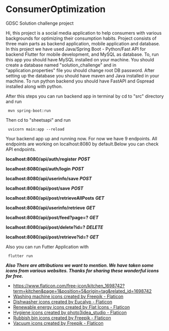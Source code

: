 # ConsumerOptimization
GDSC Solution challenge project


Hi, this project is a social media application to help consumers with various backgrounds for optimizing their consumption habits. Project consists of
three main parts as backend application, mobile application and database. In this project we have used Java/Spring Boot - Python/Fast API for backend 
Flutter for mobile development, and MySQL as database. To, run this app you should have MySQL installed on your machine. You should create a database named
"solution_challenge" and in "application.properties" file you should change root DB password. After setting up the database you should have maven and Java 
installed in your machine. To run python backend you should have FastAPI and Gspread installed along with python.

After this steps you can run backend app in terminal by cd to "src" directory and run 

<code> mvn spring-boot:run </code>

Then cd to "sheetsapi" and run

<code> uvicorn main:app --reload </code>

Your backend app up and running now. For now we have 9 endpoints. All endpoints are working on localhost:8080 by default.Below you can check API endpoints.


**localhost:8080/api/auth/register** ***POST*** 

**localhost:8080/api/auth/login**  ***POST***

**localhost:8080/api/userinfo/save** ***POST***

**localhost:8080/api/post/save** ***POST***

**localhost:8080/api/post/retrieveAllPosts** ***GET***

**localhost:8080/api/userinfo/retrieve** ***GET***

**localhost:8080/api/post/feed?page=?** ***GET***

**localhost:8080/api/post/delete?id=?** ***DELETE***

**localhost:8080/api/post/retrieve?id=?** ***GET***

Also you can run Futter Application with 

<code> flutter run </code>
  
  
  
  
  
  
  
  
  
  
  
  
  
  
  
  
  ***Also There are attributions we want to mention. We have taken some icons from various websites. Thanks for sharing these wonderful icons for free.***
  
  
  * https://www.flaticon.com/free-icon/kitchen_1698742?term=kitchen&page=1&position=5&origin=tag&related_id=1698742
  * <a href="https://www.flaticon.com/free-icons/washing-machine" title="washing machine icons">Washing machine icons created by Freepik - Flaticon</a>
  * <a href="https://www.flaticon.com/free-icons/dishwasher" title="dishwasher icons">Dishwasher icons created by Eucalyp - Flaticon</a>
  * <a href="https://www.flaticon.com/free-icons/renewable-energy" title="renewable energy icons">Renewable energy icons created by Flat Icons - Flaticon</a>
  * <a href="https://www.flaticon.com/free-icons/hygiene" title="hygiene icons">Hygiene icons created by photo3idea_studio - Flaticon</a>
  * <a href="https://www.flaticon.com/free-icons/rubbish-bin" title="rubbish bin icons">Rubbish bin icons created by Freepik - Flaticon</a>
  * <a href="https://www.flaticon.com/free-icons/vacuum" title="vacuum icons">Vacuum icons created by Freepik - Flaticon</a>

